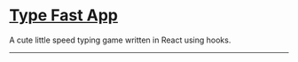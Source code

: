 [Type Fast App](http://arkadiusz.tech/)
=======================================

A cute little speed typing game written in React using hooks.

* * *